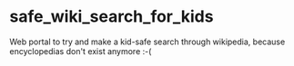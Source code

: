# safe_wiki_search_for_kids

Web portal to try and make a kid-safe search through wikipedia, because encyclopedias don't exist anymore :-(
